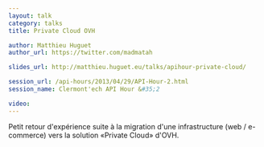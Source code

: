 ```yaml
---
layout: talk
category: talks
title: Private Cloud OVH

author: Matthieu Huguet
author_url: https://twitter.com/madmatah

slides_url: http://matthieu.huguet.eu/talks/apihour-private-cloud/

session_url: /api-hours/2013/04/29/API-Hour-2.html
session_name: Clermont'ech API Hour &#35;2

video:
---
```


Petit retour d'expérience suite à la migration d'une infrastructure (web /
e-commerce) vers la solution «Private Cloud» d'OVH.
